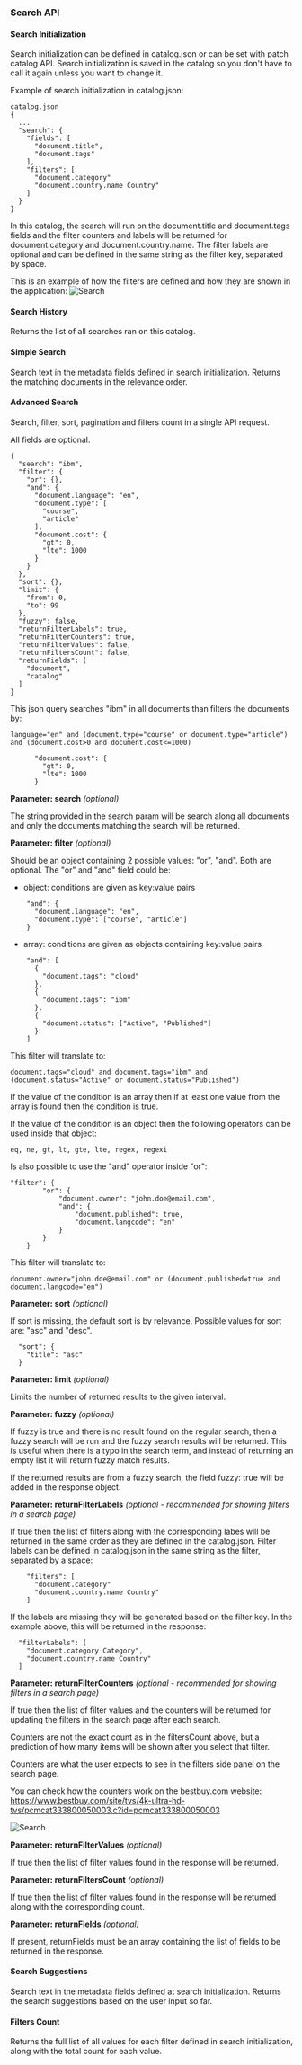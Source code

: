 ### Search API

#### Search Initialization

Search initialization can be defined in catalog.json or can be set with patch catalog API. Search initialization is saved in the catalog so you don't have to call it again unless you want to change it.

Example of search initialization in catalog.json:

```
catalog.json
{
  ...
  "search": {
    "fields": [
      "document.title",
      "document.tags"
    ],
    "filters": [
      "document.category"
      "document.country.name Country"
    ]
  }
}
```
In this catalog, the search will run on the document.title and document.tags fields and the filter counters and labels will be returned for document.category and document.country.name.
The filter labels are optional and can be defined in the same string as the filter key, separated by space.


This is an example of how the filters are defined and how they are shown in the application:
![Search](_attachments/search10.png)


#### Search History

Returns the list of all searches ran on this catalog.


#### Simple Search

Search text in the metadata fields defined in search initialization. Returns the matching documents in the relevance order.


#### Advanced Search

Search, filter, sort, pagination and filters count in a single API request. 

All fields are optional.

```
{
  "search": "ibm",
  "filter": {
    "or": {},
    "and": {
      "document.language": "en",
      "document.type": [
        "course",
        "article"
      ],
      "document.cost": {
        "gt": 0,
        "lte": 1000
      }
    }
  },
  "sort": {},
  "limit": {
    "from": 0,
    "to": 99
  },
  "fuzzy": false,
  "returnFilterLabels": true,
  "returnFilterCounters": true,
  "returnFilterValues": false,
  "returnFiltersCount": false,
  "returnFields": [
    "document",
    "catalog"
  ]
}
```

This json query searches "ibm" in all documents than filters the documents by:
```
language="en" and (document.type="course" or document.type="article") and (document.cost>0 and document.cost<=1000)
```
```
      "document.cost": {
        "gt": 0,
        "lte": 1000
      }
```

**Parameter: search** *(optional)*

The string provided in the search param will be search along all documents and only the documents matching the search will be returned.

**Parameter: filter** *(optional)*

Should be an object containing 2 possible values: "or", "and". Both are optional.
The "or" and "and" field could be:
- object: conditions are given as key:value pairs
```
    "and": {
      "document.language": "en",
      "document.type": ["course", "article"]
    }
```
- array: conditions are given as objects containing key:value pairs
```
    "and": [
      {
        "document.tags": "cloud"
      },
      {
        "document.tags": "ibm"
      },
      {
        "document.status": ["Active", "Published"]
      }
    ]
```
This filter will translate to:
```
document.tags="cloud" and document.tags="ibm" and (document.status="Active" or document.status="Published")
```

If the value of the condition is an array then if at least one value from the array is found then the condition is true.

If the value of the condition is an object then the following operators can be used inside that object:
```
eq, ne, gt, lt, gte, lte, regex, regexi
```

Is also possible to use the "and" operator inside "or":
```
"filter": {
        "or": {
            "document.owner": "john.doe@email.com",
            "and": {
                "document.published": true,
                "document.langcode": "en"
            }
        }
    }
```
This filter will translate to:
```
document.owner="john.doe@email.com" or (document.published=true and document.langcode="en")
```

**Parameter: sort** *(optional)*

If sort is missing, the default sort is by relevance. Possible values for sort are: "asc" and "desc".
```
  "sort": {
    "title": "asc"
  }
```

**Parameter: limit** *(optional)*

Limits the number of returned results to the given interval.

**Parameter: fuzzy** *(optional)*

If fuzzy is true and there is no result found on the regular search, then a fuzzy search will be run and the fuzzy search results will be returned.
This is useful when there is a typo in the search term, and instead of returning an empty list it will return fuzzy match results.

If the returned results are from a fuzzy search, the field fuzzy: true will be added in the response object.


**Parameter: returnFilterLabels** *(optional - recommended for showing filters in a search page)*

If true then the list of filters along with the corresponding labes will be returned in the same order as they are defined in the catalog.json.
Filter labels can be defined in catalog.json in the same string as the filter, separated by a space:
```
    "filters": [
      "document.category"
      "document.country.name Country"
    ]
```
If the labels are missing they will be generated based on the filter key. In the example above, this will be returned in the response:
```
  "filterLabels": [
    "document.category Category",
    "document.country.name Country"
  ]
```


**Parameter: returnFilterCounters** *(optional - recommended for showing filters in a search page)*

If true then the list of filter values and the counters will be returned for updating the filters in the search page after each search.

Counters are not the exact count as in the filtersCount above, but a prediction of how many items will be shown after you select that filter.

Counters are what the user expects to see in the filters side panel on the search page.

You can check how the counters work on the bestbuy.com website: https://www.bestbuy.com/site/tvs/4k-ultra-hd-tvs/pcmcat333800050003.c?id=pcmcat333800050003

![Search](_attachments/search11.png)


**Parameter: returnFilterValues** *(optional)*

If true then the list of filter values found in the response will be returned.


**Parameter: returnFiltersCount** *(optional)*

If true then the list of filter values found in the response will be returned along with the corresponding count.


**Parameter: returnFields** *(optional)*

If present, returnFields must be an array containing the list of fields to be returned in the response.


#### Search Suggestions

Search text in the metadata fields defined at search initialization. Returns the search suggestions based on the user input so far.


#### Filters Count

Returns the full list of all values for each filter defined in search initialization, along with the total count for each value.
